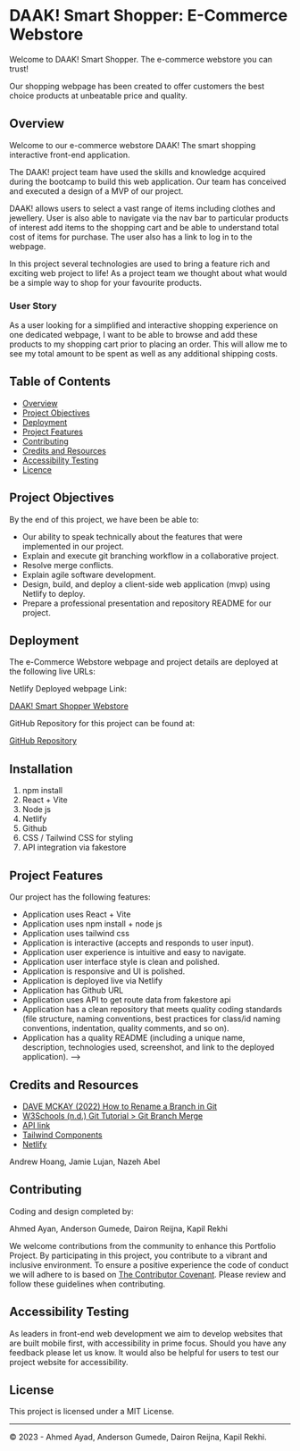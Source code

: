 # DAAK! Smart Shopper: E-Commerce Webstore
Welcome to DAAK! Smart Shopper. The e-commerce webstore you can trust!

Our shopping webpage has been created to offer customers the best choice products at unbeatable price and quality. 

## Overview

Welcome to our e-commerce webstore DAAK! The smart shopping interactive front-end application.

The DAAK! project team have used the skills and knowledge acquired during the bootcamp to build this web application. Our team has conceived and executed a design of a MVP of our project.

DAAK! allows users to select a vast range of items including clothes and jewellery. User is also able to navigate via the nav bar to particular products of interest add items to the shopping cart and be able to understand total cost of items for purchase. The user also has a link to log in to the webpage. 

In this project several technologies are used to bring a feature rich and exciting web project to life! As a project team we thought about what would be a simple way to shop for your favourite products.

### User Story

As a user looking for a simplified and interactive shopping experience on one dedicated webpage,  I want to be able to browse and add these products to my shopping cart prior to placing an order. This will allow me to see my total amount to be spent as well as any additional shipping costs. 


## Table of Contents

- [Overview](#overview)
- [Project Objectives](#project-objectives)
- [Deployment](#deployment)
- [Project Features](#project-features)
- [Contributing](#contributing)
- [Credits and Resources](#credits-and-resources)
- [Accessibility Testing](#accessibility-testing)
- [Licence](#license)

## Project Objectives

By the end of this project, we have been be able to:

- Our ability to speak technically about the features that were implemented in our project.
- Explain and execute git branching workflow in a collaborative project.
- Resolve merge conflicts.
- Explain agile software development.
- Design, build, and deploy a client-side web application (mvp) using Netlify to deploy.
- Prepare a professional presentation and repository README for our project.


## Deployment

The e-Commerce Webstore webpage and project details are deployed at the following live URLs:

Netlify Deployed webpage Link:

[DAAK! Smart Shopper Webstore](https://daak-store.netlify.app/)

GitHub Repository for this project can be found at:

[GitHub Repository](https://github.com/daironreijna/e-commerce-webstore)


## Installation

1. npm install
2. React + Vite
3. Node js
4. Netlify 
5. Github
6. CSS / Tailwind CSS for styling
7. API integration via fakestore

## Project Features
Our project has the following features:

- Application uses React + Vite
- Application uses npm install + node js
- Application uses tailwind css
- Application is interactive (accepts and responds to user input).
- Application user experience is intuitive and easy to navigate.
- Application user interface style is clean and polished.
- Application is responsive and UI is polished.
- Application is deployed live via Netlify
- Application has Github URL 
- Application uses API to get route data from fakestore api
- Application has a clean repository that meets quality coding standards (file structure, naming conventions, best practices for class/id naming conventions, indentation, quality comments, and so on).
- Application has a quality README (including a unique name, description, technologies used, screenshot, and link to the deployed application). -->

## Credits and Resources

- [DAVE MCKAY (2022) How to Rename a Branch in Git](https://www.howtogeek.com/851425/git-rename-branch/)
- [W3Schools (n.d.) Git Tutorial > Git Branch Merge](https://www.w3schools.com/git/git_branch_merge.asp)
- [API link](https://fakestoreapi.com/docs)
- [Tailwind Components](https://tailwindcomponents.com/)
- [Netlify](https://www.netlify.com/)

Andrew Hoang,
Jamie Lujan,
Nazeh Abel

## Contributing 

Coding and design completed by:

Ahmed Ayan,
Anderson Gumede,
Dairon Reijna,
Kapil Rekhi


We welcome contributions from the community to enhance this Portfolio Project. By participating in this project, you contribute to a vibrant and inclusive environment. To ensure a positive experience the code of conduct we will adhere to is based on [The Contributor Covenant](https://www.contributor-covenant.org/version/2/1/code_of_conduct/code_of_conduct.md). Please review and follow these guidelines when contributing.

## Accessibility Testing

As leaders in front-end web development we aim to develop websites that are built mobile first, with accessibility in prime focus. Should you have any feedback please let us know. It would also be helpful for users to test our project website for accessibility.

## License

This project is licensed under a MIT License.

---

© 2023 - Ahmed Ayad, Anderson Gumede, Dairon Reijna, Kapil Rekhi.

